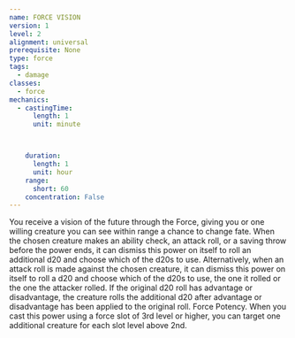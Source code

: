 ```yaml
---
name: FORCE VISION
version: 1
level: 2
alignment: universal
prerequisite: None
type: force
tags:
  - damage
classes:
  - force
mechanics:
  - castingTime:
      length: 1
      unit: minute



    duration:
      length: 1
      unit: hour
    range:
      short: 60
    concentration: False
---
```

You receive a vision of the future through the Force,
giving you or one willing creature you can see within
range a chance to change fate. When the chosen
creature makes an ability check, an attack roll, or a
saving throw before the power ends, it can dismiss this
power on itself to roll an additional d20 and choose
which of the d20s to use. Alternatively, when an attack
roll is made against the chosen creature, it can dismiss
this power on itself to roll a d20 and choose which of
the d20s to use, the one it rolled or the one the
attacker rolled.
If the original d20 roll has advantage or
disadvantage, the creature rolls the additional d20
after advantage or disadvantage has been applied to
the original roll.
Force Potency. When you cast this power using a
force slot of 3rd level or higher, you can target one
additional creature for each slot level above 2nd.

    